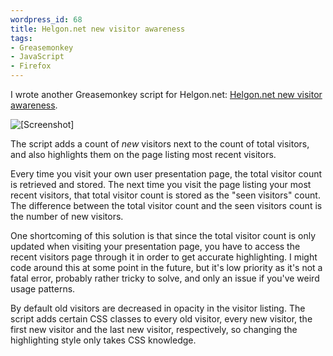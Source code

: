 ```yaml
--- 
wordpress_id: 68
title: Helgon.net new visitor awareness
tags: 
- Greasemonkey
- JavaScript
- Firefox
---
```

I wrote another Greasemonkey script for Helgon.net: <a href="http://userscripts.org/scripts/show/5919">Helgon.net new visitor awareness</a>.

<p class="center"><img src="http://henrik.nyh.se/uploads/gmhelgonvisitorawareness.png" alt="[Screenshot]" /></p>

<!--more-->

The script adds a count of <em>new</em> visitors next to the count of total visitors, and also highlights them on the page listing most recent visitors.

Every time you visit your own user presentation page, the total visitor count is retrieved and stored. The next time you visit the page listing your most recent visitors, that total visitor count is stored as the "seen visitors" count. The difference between the total visitor count and the seen visitors count is the number of new visitors.

One shortcoming of this solution is that since the total visitor count is only updated when visiting your presentation page, you have to access the recent visitors page through it in order to get accurate highlighting. I might code around this at some point in the future, but it's low priority as it's not a fatal error, probably rather tricky to solve, and only an issue if you've weird usage patterns.

By default old visitors are decreased in opacity in the visitor listing. The script adds certain CSS classes to every old visitor, every new visitor, the first new visitor and the last new visitor, respectively, so changing the highlighting style only takes CSS knowledge.
